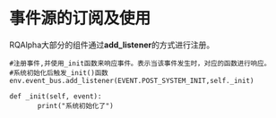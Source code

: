 # 事件源的订阅及使用

RQAlpha大部分的组件通过**add\_listener**的方式进行注册。

```
#注册事件,并使用_init函数来响应事件。表示当该事件发生时，对应的函数进行响应。
#系统初始化后触发_init()函数
env.event_bus.add_listener(EVENT.POST_SYSTEM_INIT,self._init)
```

```
def _init(self, event):
       print("系统初始化了")
```



